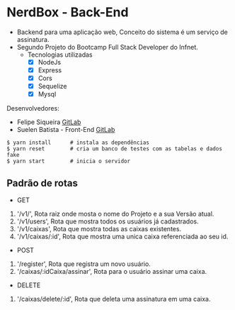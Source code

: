 # NerdBox - Back-End

- Backend para uma aplicação web, Conceito do sistema é um serviço de assinatura.
- Segundo Projeto do Bootcamp Full Stack Developer do Infnet.
    - Tecnologias utilizadas
        * [X] NodeJs
        * [X] Express
        * [X] Cors
        * [X] Sequelize
        * [X] Mysql

Desenvolvedores:
- Felipe Siqueira [GitLab](https://gitlab.com/fsiq)
- Suelen Batista - Front-End [GitLab](https://gitlab.com/suelen.batista)

```console
$ yarn install      # instala as dependências
$ yarn reset        # cria um banco de testes com as tabelas e dados fake
$ yarn start        # inicia o servidor
```
## Padrão de rotas

- GET
1. '/v1/', Rota raiz onde mosta o nome do Projeto e a sua Versão atual.
2. '/v1/users', Rota que mostra todos os usuários já cadastrados. 
3. '/v1/caixas', Rota que mostra todas as caixas existentes.
4. '/v1/caixas/:id', Rota que mostra uma unica caixa referenciada ao seu id.

- POST
1. '/register', Rota que registra um novo usuário.
2. '/caixas/:idCaixa/assinar', Rota para o usuário assinar uma caixa.

- DELETE
1. '/caixas/delete/:id', Rota que deleta uma assinatura em uma caixa.
